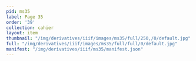 ```yaml
---
pid: ms35
label: Page 35
order: '39'
collection: cahier
layout: item
thumbnail: "/img/derivatives/iiif/images/ms35/full/250,/0/default.jpg"
full: "/img/derivatives/iiif/images/ms35/full/full/0/default.jpg"
manifest: "/img/derivatives/iiif/ms35/manifest.json"
---
```


